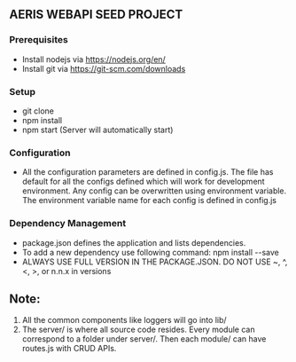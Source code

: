 ## AERIS WEBAPI SEED PROJECT

### Prerequisites
* Install nodejs  via https://nodejs.org/en/
* Install git via https://git-scm.com/downloads

### Setup

* git clone
* npm install
* npm start (Server will automatically start)

### Configuration
* All the configuration parameters are defined in config.js. The file has default for all the configs defined which will work for development environment. Any config can be overwritten using environment variable. The environment variable name for each config is defined in config.js

### Dependency Management
* package.json defines the application and lists dependencies.
* To add a new dependency use following command:
npm install --save <package name>
* ALWAYS USE FULL VERSION IN THE PACKAGE.JSON. DO NOT USE ~, ^, <, >, or n.n.x in versions

Note:
--------------
1. All the common components like loggers will go into lib/
2. The server/ is where all source code resides. Every module can correspond to a folder under server/. 
Then each module/ can have routes.js with CRUD APIs. 

